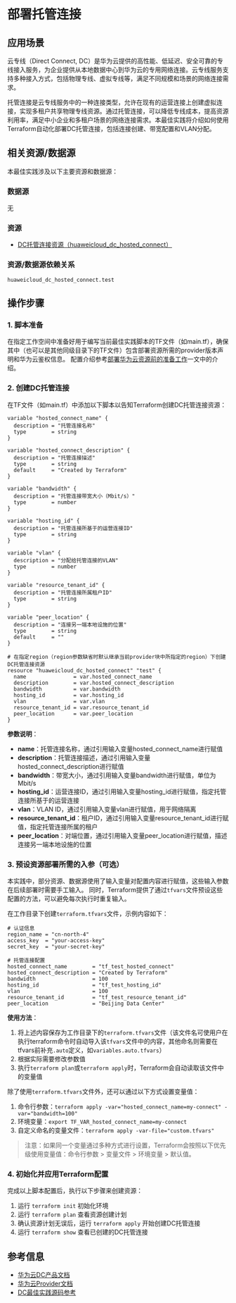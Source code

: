 # 部署托管连接

## 应用场景

云专线（Direct Connect, DC）是华为云提供的高性能、低延迟、安全可靠的专线接入服务，为企业提供从本地数据中心到华为云的专用网络连接。云专线服务支持多种接入方式，包括物理专线、虚拟专线等，满足不同规模和场景的网络连接需求。

托管连接是云专线服务中的一种连接类型，允许在现有的运营连接上创建虚拟连接，实现多租户共享物理专线资源。通过托管连接，可以降低专线成本，提高资源利用率，满足中小企业和多租户场景的网络连接需求。本最佳实践将介绍如何使用Terraform自动化部署DC托管连接，包括连接创建、带宽配置和VLAN分配。

## 相关资源/数据源

本最佳实践涉及以下主要资源和数据源：

### 数据源

无

### 资源

- [DC托管连接资源（huaweicloud_dc_hosted_connect）](https://registry.terraform.io/providers/huaweicloud/huaweicloud/latest/docs/resources/dc_hosted_connect)

### 资源/数据源依赖关系

```
huaweicloud_dc_hosted_connect.test
```

## 操作步骤

### 1. 脚本准备

在指定工作空间中准备好用于编写当前最佳实践脚本的TF文件（如main.tf），确保其中（也可以是其他同级目录下的TF文件）包含部署资源所需的provider版本声明和华为云鉴权信息。
配置介绍参考[部署华为云资源前的准备工作](../introductions/prepare_before_deploy.md)一文中的介绍。

### 2. 创建DC托管连接

在TF文件（如main.tf）中添加以下脚本以告知Terraform创建DC托管连接资源：

```hcl
variable "hosted_connect_name" {
  description = "托管连接名称"
  type        = string
}

variable "hosted_connect_description" {
  description = "托管连接描述"
  type        = string
  default     = "Created by Terraform"
}

variable "bandwidth" {
  description = "托管连接带宽大小（Mbit/s）"
  type        = number
}

variable "hosting_id" {
  description = "托管连接所基于的运营连接ID"
  type        = string
}

variable "vlan" {
  description = "分配给托管连接的VLAN"
  type        = number
}

variable "resource_tenant_id" {
  description = "托管连接所属租户ID"
  type        = string
}

variable "peer_location" {
  description = "连接另一端本地设施的位置"
  type        = string
  default     = ""
}

# 在指定region（region参数缺省时默认继承当前provider块中所指定的region）下创建DC托管连接资源
resource "huaweicloud_dc_hosted_connect" "test" {
  name               = var.hosted_connect_name
  description        = var.hosted_connect_description
  bandwidth          = var.bandwidth
  hosting_id         = var.hosting_id
  vlan               = var.vlan
  resource_tenant_id = var.resource_tenant_id
  peer_location      = var.peer_location
}
```

**参数说明**：
- **name**：托管连接名称，通过引用输入变量hosted_connect_name进行赋值
- **description**：托管连接描述，通过引用输入变量hosted_connect_description进行赋值
- **bandwidth**：带宽大小，通过引用输入变量bandwidth进行赋值，单位为Mbit/s
- **hosting_id**：运营连接ID，通过引用输入变量hosting_id进行赋值，指定托管连接所基于的运营连接
- **vlan**：VLAN ID，通过引用输入变量vlan进行赋值，用于网络隔离
- **resource_tenant_id**：租户ID，通过引用输入变量resource_tenant_id进行赋值，指定托管连接所属的租户
- **peer_location**：对端位置，通过引用输入变量peer_location进行赋值，描述连接另一端本地设施的位置

### 3. 预设资源部署所需的入参（可选）

本实践中，部分资源、数据源使用了输入变量对配置内容进行赋值，这些输入参数在后续部署时需要手工输入。
同时，Terraform提供了通过`tfvars`文件预设这些配置的方法，可以避免每次执行时重复输入。

在工作目录下创建`terraform.tfvars`文件，示例内容如下：

```hcl
# 认证信息
region_name = "cn-north-4"
access_key  = "your-access-key"
secret_key  = "your-secret-key"

# 托管连接配置
hosted_connect_name        = "tf_test_hosted_connect"
hosted_connect_description = "Created by Terraform"
bandwidth                  = 100
hosting_id                 = "tf_test_hosting_id"
vlan                       = 100
resource_tenant_id         = "tf_test_resource_tenant_id"
peer_location              = "Beijing Data Center"
```

**使用方法**：

1. 将上述内容保存为工作目录下的`terraform.tfvars`文件（该文件名可使用户在执行terraform命令时自动导入该`tfvars`文件中的内容，其他命名则需要在tfvars前补充`.auto`定义，如`variables.auto.tfvars`）
2. 根据实际需要修改参数值
3. 执行`terraform plan`或`terraform apply`时，Terraform会自动读取该文件中的变量值

除了使用`terraform.tfvars`文件外，还可以通过以下方式设置变量值：

1. 命令行参数：`terraform apply -var="hosted_connect_name=my-connect" -var="bandwidth=100"`
2. 环境变量：`export TF_VAR_hosted_connect_name=my-connect`
3. 自定义命名的变量文件：`terraform apply -var-file="custom.tfvars"`

> 注意：如果同一个变量通过多种方式进行设置，Terraform会按照以下优先级使用变量值：命令行参数 > 变量文件 > 环境变量 > 默认值。

### 4. 初始化并应用Terraform配置

完成以上脚本配置后，执行以下步骤来创建资源：

1. 运行 `terraform init` 初始化环境
2. 运行 `terraform plan` 查看资源创建计划
3. 确认资源计划无误后，运行 `terraform apply` 开始创建DC托管连接
4. 运行 `terraform show` 查看已创建的DC托管连接

## 参考信息

- [华为云DC产品文档](https://support.huaweicloud.com/dc/index.html)
- [华为云Provider文档](https://registry.terraform.io/providers/huaweicloud/huaweicloud/latest/docs)
- [DC最佳实践源码参考](https://github.com/huaweicloud/terraform-provider-huaweicloud/tree/master/examples/dc)
